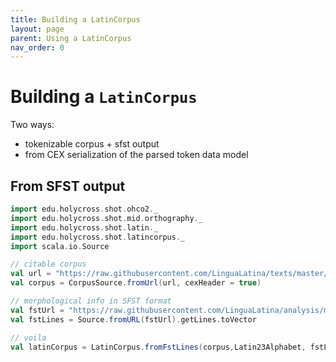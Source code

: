 ```yaml
---
title: Building a LatinCorpus
layout: page
parent: Using a LatinCorpus
nav_order: 0
---
```


# Building a `LatinCorpus`

Two ways:

- tokenizable corpus + sfst output
- from CEX serialization of the parsed token data model


## From SFST output

```scala
import edu.holycross.shot.ohco2._
import edu.holycross.shot.mid.orthography._
import edu.holycross.shot.latin._
import edu.holycross.shot.latincorpus._
import scala.io.Source
```

```scala
// citable corpus
val url = "https://raw.githubusercontent.com/LinguaLatina/texts/master/texts/latin23/hyginus.cex"
val corpus = CorpusSource.fromUrl(url, cexHeader = true)
```

```scala
// morphological info in SFST format
val fstUrl = "https://raw.githubusercontent.com/LinguaLatina/analysis/master/data/hyginus-fst.txt"
val fstLines = Source.fromURL(fstUrl).getLines.toVector
```

```scala
// voila
val latinCorpus = LatinCorpus.fromFstLines(corpus,Latin23Alphabet, fstLines, strict=false)
```
